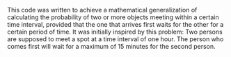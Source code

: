 This code was written to achieve a mathematical generalization of calculating the probability of two or more objects meeting within a certain time interval, provided that the one that arrives first waits for the other for a certain period of time.
It was initially inspired by this problem: Two persons are supposed to meet a spot at a time interval of one hour. The person who comes first will wait for a maximum of 15 minutes for the second person.
